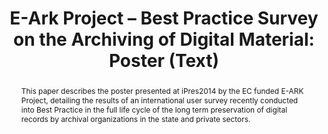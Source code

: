 ---
abstract: 'This paper describes the poster presented at iPres2014 by the EC funded
  E-ARK Project, detailing the results of an international user survey recently conducted
  into Best Practice in the full life cycle of the long term preservation of digital
  records by archival organizations in the state and private sectors.

  '
creators:
- Billenness, Clive
- Johansen, Kathrine
- Anderson, David
date: null
document_url: https://services.phaidra.univie.ac.at/api/object/o:378694/download
grand_parent: iPRES
institutions: []
keywords:
- digital archives
- user survey
- e-ark
- ec
- ict-psp
- sip
- aip
- pilot
- e-infrastructure
- digital archives
- data mining
- oais
- big data
- born-digital records
- ingest
- access
landing_page_url: https://phaidra.univie.ac.at/o:378694
language: eng
layout: publication
license: CC BY-NC-SA 3.0 AT
notes_url: null
parent: iPRES 2014
presentation_url: null
publication_type: poster
size: 30755
source_name: iPRES
title: 'E-Ark Project – Best Practice Survey on the Archiving of Digital Material:
  Poster (Text) '
year: 2014
---